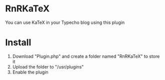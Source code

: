 # RnRKaTeX
You can use KaTeX in your Typecho blog using this plugin

# Install
1. Download "Plugin.php" and create a folder named "RnRKaTeX" to store it
2. Upload the folder to "/usr/plugins"
3. Enable the plugin
